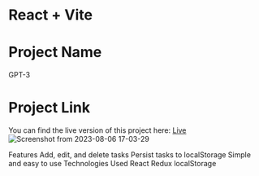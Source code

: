 # React + Vite
# Project Name
GPT-3
# Project Link
You can find the live version of this project here:
[Live](https://gpt-3-deploy.netlify.app/)
![Screenshot from 2023-08-06 17-03-29](https://github.com/bokhuuu/GPT-3/assets/126252413/6612da45-8d45-4cf0-8672-1475a2576c7a)
 
 Features
Add, edit, and delete tasks
Persist tasks to localStorage
Simple and easy to use
Technologies Used
React
Redux
localStorage



